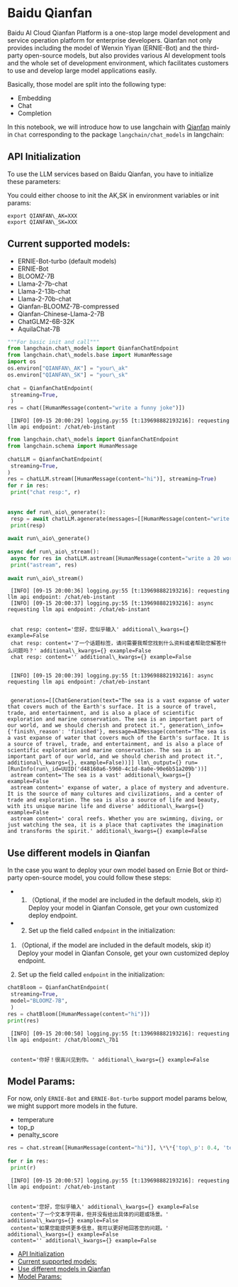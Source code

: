 # Baidu Qianfan

Baidu AI Cloud Qianfan Platform is a one-stop large model development and service operation platform for enterprise developers. Qianfan not only provides including the model of Wenxin Yiyan (ERNIE-Bot) and the third-party open-source models, but also provides various AI development tools and the whole set of development environment, which facilitates customers to use and develop large model applications easily.

Basically, those model are split into the following type:

- Embedding
- Chat
- Completion

In this notebook, we will introduce how to use langchain with [Qianfan](https://cloud.baidu.com/doc/WENXINWORKSHOP/index.html) mainly in `Chat` corresponding
to the package `langchain/chat_models` in langchain:

## API Initialization[​](#api-initialization "Direct link to API Initialization")

To use the LLM services based on Baidu Qianfan, you have to initialize these parameters:

You could either choose to init the AK,SK in environment variables or init params:

```base
export QIANFAN\_AK=XXX  
export QIANFAN\_SK=XXX  

```

## Current supported models:[​](#current-supported-models "Direct link to Current supported models:")

- ERNIE-Bot-turbo (default models)
- ERNIE-Bot
- BLOOMZ-7B
- Llama-2-7b-chat
- Llama-2-13b-chat
- Llama-2-70b-chat
- Qianfan-BLOOMZ-7B-compressed
- Qianfan-Chinese-Llama-2-7B
- ChatGLM2-6B-32K
- AquilaChat-7B

```python
"""For basic init and call"""  
from langchain.chat\_models import QianfanChatEndpoint   
from langchain.chat\_models.base import HumanMessage  
import os  
os.environ["QIANFAN\_AK"] = "your\_ak"  
os.environ["QIANFAN\_SK"] = "your\_sk"  
  
chat = QianfanChatEndpoint(  
 streaming=True,   
 )  
res = chat([HumanMessage(content="write a funny joke")])  

```

```text
 [INFO] [09-15 20:00:29] logging.py:55 [t:139698882193216]: requesting llm api endpoint: /chat/eb-instant  

```

```python
from langchain.chat\_models import QianfanChatEndpoint  
from langchain.schema import HumanMessage  
  
chatLLM = QianfanChatEndpoint(  
 streaming=True,  
)  
res = chatLLM.stream([HumanMessage(content="hi")], streaming=True)  
for r in res:  
 print("chat resp:", r)  
  
  
async def run\_aio\_generate():  
 resp = await chatLLM.agenerate(messages=[[HumanMessage(content="write a 20 words sentence about sea.")]])  
 print(resp)  
   
await run\_aio\_generate()  
  
async def run\_aio\_stream():  
 async for res in chatLLM.astream([HumanMessage(content="write a 20 words sentence about sea.")]):  
 print("astream", res)  
   
await run\_aio\_stream()  

```

```text
 [INFO] [09-15 20:00:36] logging.py:55 [t:139698882193216]: requesting llm api endpoint: /chat/eb-instant  
 [INFO] [09-15 20:00:37] logging.py:55 [t:139698882193216]: async requesting llm api endpoint: /chat/eb-instant  
  
  
 chat resp: content='您好，您似乎输入' additional\_kwargs={} example=False  
 chat resp: content='了一个话题标签，请问需要我帮您找到什么资料或者帮助您解答什么问题吗？' additional\_kwargs={} example=False  
 chat resp: content='' additional\_kwargs={} example=False  
  
  
 [INFO] [09-15 20:00:39] logging.py:55 [t:139698882193216]: async requesting llm api endpoint: /chat/eb-instant  
  
  
 generations=[[ChatGeneration(text="The sea is a vast expanse of water that covers much of the Earth's surface. It is a source of travel, trade, and entertainment, and is also a place of scientific exploration and marine conservation. The sea is an important part of our world, and we should cherish and protect it.", generation\_info={'finish\_reason': 'finished'}, message=AIMessage(content="The sea is a vast expanse of water that covers much of the Earth's surface. It is a source of travel, trade, and entertainment, and is also a place of scientific exploration and marine conservation. The sea is an important part of our world, and we should cherish and protect it.", additional\_kwargs={}, example=False))]] llm\_output={} run=[RunInfo(run\_id=UUID('d48160a6-5960-4c1d-8a0e-90e6b51a209b'))]  
 astream content='The sea is a vast' additional\_kwargs={} example=False  
 astream content=' expanse of water, a place of mystery and adventure. It is the source of many cultures and civilizations, and a center of trade and exploration. The sea is also a source of life and beauty, with its unique marine life and diverse' additional\_kwargs={} example=False  
 astream content=' coral reefs. Whether you are swimming, diving, or just watching the sea, it is a place that captivates the imagination and transforms the spirit.' additional\_kwargs={} example=False  

```

## Use different models in Qianfan[​](#use-different-models-in-qianfan "Direct link to Use different models in Qianfan")

In the case you want to deploy your own model based on Ernie Bot or third-party open-source model, you could follow these steps:

- 1. （Optional, if the model are included in the default models, skip it）Deploy your model in Qianfan Console, get your own customized deploy endpoint.
- 2. Set up the field called `endpoint` in the initialization:

1. （Optional, if the model are included in the default models, skip it）Deploy your model in Qianfan Console, get your own customized deploy endpoint.

1. Set up the field called `endpoint` in the initialization:

```python
chatBloom = QianfanChatEndpoint(  
 streaming=True,   
 model="BLOOMZ-7B",  
 )  
res = chatBloom([HumanMessage(content="hi")])  
print(res)  

```

```text
 [INFO] [09-15 20:00:50] logging.py:55 [t:139698882193216]: requesting llm api endpoint: /chat/bloomz\_7b1  
  
  
 content='你好！很高兴见到你。' additional\_kwargs={} example=False  

```

## Model Params:[​](#model-params "Direct link to Model Params:")

For now, only `ERNIE-Bot` and `ERNIE-Bot-turbo` support model params below, we might support more models in the future.

- temperature
- top_p
- penalty_score

```python
res = chat.stream([HumanMessage(content="hi")], \*\*{'top\_p': 0.4, 'temperature': 0.1, 'penalty\_score': 1})  
  
for r in res:  
 print(r)  

```

```text
 [INFO] [09-15 20:00:57] logging.py:55 [t:139698882193216]: requesting llm api endpoint: /chat/eb-instant  
  
  
 content='您好，您似乎输入' additional\_kwargs={} example=False  
 content='了一个文本字符串，但并没有给出具体的问题或场景。' additional\_kwargs={} example=False  
 content='如果您能提供更多信息，我可以更好地回答您的问题。' additional\_kwargs={} example=False  
 content='' additional\_kwargs={} example=False  

```

- [API Initialization](#api-initialization)
- [Current supported models:](#current-supported-models)
- [Use different models in Qianfan](#use-different-models-in-qianfan)
- [Model Params:](#model-params)
